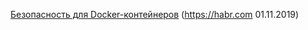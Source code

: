 [Безопасность для Docker-контейнеров](https://habr.com/ru/company/flant/blog/474012/) (https://habr.com 01.11.2019)